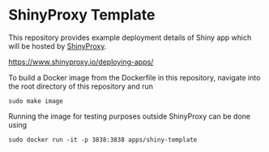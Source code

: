 
# ShinyProxy Template

This repository provides example deployment details of Shiny app which will be hosted by [ShinyProxy](https://www.shinyproxy.io).

https://www.shinyproxy.io/deploying-apps/

To build a Docker image from the Dockerfile in this repository, navigate into the root directory of this repository and run

```
sudo make image
```

Running the image for testing purposes outside ShinyProxy can be done using

```
sudo docker run -it -p 3838:3838 apps/shiny-template
```


